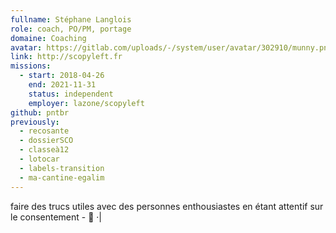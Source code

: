 ```yaml
---
fullname: Stéphane Langlois
role: coach, PO/PM, portage
domaine: Coaching
avatar: https://gitlab.com/uploads/-/system/user/avatar/302910/munny.png
link: http://scopyleft.fr
missions:
  - start: 2018-04-26
    end: 2021-11-31
    status: independent
    employer: lazone/scopyleft
github: pntbr
previously:
  - recosante
  - dossierSCO
  - classeà12 
  - lotocar
  - labels-transition 
  - ma-cantine-egalim
---
```

faire des trucs utiles avec des personnes enthousiastes en étant attentif sur le consentement - 🐾
·|

